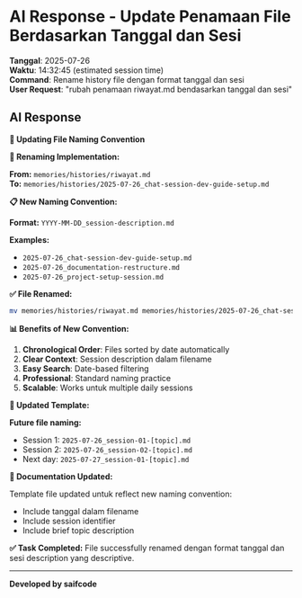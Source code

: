 # AI Response - Update Penamaan File Berdasarkan Tanggal dan Sesi

**Tanggal**: 2025-07-26  
**Waktu**: 14:32:45 (estimated session time)  
**Command**: Rename history file dengan format tanggal dan sesi  
**User Request**: "rubah penamaan riwayat.md bendasarkan tanggal dan sesi"

## AI Response

**📝 Updating File Naming Convention**

**🔄 Renaming Implementation:**

**From:** `memories/histories/riwayat.md`  
**To:** `memories/histories/2025-07-26_chat-session-dev-guide-setup.md`

**📋 New Naming Convention:**

**Format:** `YYYY-MM-DD_session-description.md`

**Examples:**
- `2025-07-26_chat-session-dev-guide-setup.md`
- `2025-07-26_documentation-restructure.md`
- `2025-07-26_project-setup-session.md`

**✅ File Renamed:**

```bash
mv memories/histories/riwayat.md memories/histories/2025-07-26_chat-session-dev-guide-setup.md
```

**📊 Benefits of New Convention:**

1. **Chronological Order**: Files sorted by date automatically
2. **Clear Context**: Session description dalam filename
3. **Easy Search**: Date-based filtering
4. **Professional**: Standard naming practice
5. **Scalable**: Works untuk multiple daily sessions

**🎯 Updated Template:**

**Future file naming:**
- Session 1: `2025-07-26_session-01-[topic].md`
- Session 2: `2025-07-26_session-02-[topic].md`
- Next day: `2025-07-27_session-01-[topic].md`

**📝 Documentation Updated:**

Template file updated untuk reflect new naming convention:
- Include tanggal dalam filename
- Include session identifier
- Include brief topic description

**✅ Task Completed:**
File successfully renamed dengan format tanggal dan sesi description yang descriptive.

---

**Developed by saifcode**